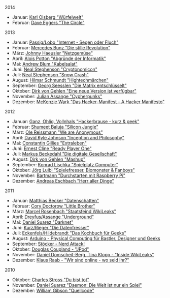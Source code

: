 2014

* Januar: [Karl Olsberg "Würfelwelt"](http://www.lovelybooks.de/autor/Karl-Olsberg/Würfelwelt-Ein-Minecraft-Roman-1054644236-t/)
* Februar: [Dave Eggers "The Circle"](http://www.lovelybooks.de/autor/Dave-Eggers/The-Circle-1054838179-t/)

2013

* Januar: [Passig/Lobo "Internet - Segen oder Fluch"](http://www.lovelybooks.de/autor/Kathrin-Passig/Internet-Segen-oder-Fluch-989584306-w/)
* Februar: [Mercedes Bunz "Die stille Revolution"](http://www.lovelybooks.de/autor/Mercedes-Bunz/Die-stille-Revolution-992377364-w/)
* März: [Johnny Haeusler "Netzgemüse"](http://www.lovelybooks.de/autor/Johnny-Haeusler/Netzgemüse-952337506-w/)
* April: [Alois Potton "Abgründe der Informatik"](http://www.lovelybooks.de/autor/Alois-Potton/Abgrunde-der-Informatik-723381327-t/)
* Mai: [Andrew Blum "Kabelsalat"](http://www.lovelybooks.de/autor/Andrew-Blum/Kabelsalat-952358745-w/)
* Juni: [Neal Stephenson "Cryptonomicon"](http://www.lovelybooks.de/autor/Neal-Stephenson/Cryptonomicon-41092438-w/)
* Juli: [Neal Stephenson "Snow Crash"](http://www.lovelybooks.de/autor/Neal-Stephenson/Snow-Crash-41288882-w/)
* August: [Hilmar Schmundt "Hightechmärchen"](http://www.lovelybooks.de/autor/Hilmar-Schmundt/Hightechmärchen-Die-schönsten-Mythen-aus-dem-Morgen-Land-1054591283-t/)
* September: [Georg Seesslen "Die Matrix entschlüsselt"](http://www.lovelybooks.de/autor/Georg-Seeßlen/Die-Matrix-entschlüsselt-143092240-w/)
* Oktober: [Dirk von Gehlen "Eine neue Version ist verfügbar"](http://www.lovelybooks.de/autor/Dirk-von-Gehlen/Eine-neue-Version-ist-verf%C3%BCgbar-Update-1042916407-t/)
* November: [Julian Assange "Cypherpunks"](http://www.lovelybooks.de/autor/Julian-Assange/Cypherpunks-1019474597-t/)
* Dezember: [McKenzie Wark "Das Hacker-Manifest - A Hacker Manifesto"](http://www.lovelybooks.de/autor/McKenzie-Wark/Das-Hacker-Manifest-A-Hacker-Manifesto-145081610-w/)


2012

* Januar: [Ganz, Ohlig, Vollnhals "Hackerbrause - kurz & geek"](http://www.lovelybooks.de/autor/Ganz/Hackerbrause-kurz-geek-836913255-w/)
* Februar: [Shumeet Baluja "Silicon Jungle"](http://www.lovelybooks.de/autor/Shumeet-Baluja/Silicon-Jungle-748741291-w/)
* März: [Ole Reissmann "We are Anonymous"](http://www.lovelybooks.de/autor/Ole-Reissmann/We-are-Anonymous-906289132-w/)
* April: [David Kyle Johnson "Inception and Philosophy"](http://www.lovelybooks.de/autor/David-Kyle-Johnson/Inception-and-Philosophy-716401793-w/)
* Mai: [Constantin Gillies "Extraleben"](http://www.lovelybooks.de/autor/Constantin-Gillies/Extraleben-145091940-w/)
* Juni: [Ernest Cline "Ready Player One"](http://www.lovelybooks.de/autor/Ernest-Cline/Ready-Player-One-885602889-w/)
* Juli: [Markus Beckedahl "Die digitale Gesellschaft"](http://www.lovelybooks.de/autor/Markus-Beckedahl/Die-digitale-Gesellschaft-950641212-w/)
* August: [Dirk von Gehlen "Mashup"](http://www.lovelybooks.de/autor/Dirk-von-Gehlen/Mashup-950293232-w/)
* September: [Konrad Lischka "Spielplatz Computer"](http://www.lovelybooks.de/autor/Konrad-Lischka/Spielplatz-Computer-142819380-w/)
* Oktober: [Jörg Luibl "Spielefresser, Biomonster & Fanboys"](http://www.lovelybooks.de/autor/Jörg-Luibl/Spielefresser-Biomonster-Fanboys-143311130-w/)
* November: [Bartmann "Durchstarten mit Raspberry Pi"](http://www.lovelybooks.de/autor/Erik-Bartmann/Durchstarten-mit-Raspberry-Pi-974816231-w/)
* Dezember: [Andreas Eschbach "Herr aller Dinge"](http://www.lovelybooks.de/autor/Andreas-Eschbach/Herr-aller-Dinge-613185498-w/)

2011

* Januar: [Matthias Becker "Datenschatten"](http://www.lovelybooks.de/autor/Matthias-Becker/Datenschatten-375551986-w/)
* Februar: [Cory Doctorow "Little Brother"](http://www.lovelybooks.de/autor/Cory-Doctorow/Little-Brother-224419413-w/)
* März: [Marcel Rosenbach "Staatsfeind WikiLeaks"](http://www.lovelybooks.de/autor/Marcel-Rosenbach/Staatsfeind-WikiLeaks-Wie-eine-Gruppe-von-Netzaktivisten-die-mächtigsten-Nationen-der-Welt-herausfordert-Ein-SPIEGEL-Buch-498953500-w/)
* April: [Dreyfus/Assange "Underground"](http://www.lovelybooks.de/autor/Suelette-Dreyfus/Underground-Die-Geschichte-der-frühen-Hacker-Elite-Tatsachenroman-562945888-w/)
* Mai: [Daniel Suarez "Darknet"](http://www.lovelybooks.de/autor/Daniel-Suarez/DARKNET-593966808-w/)
* Juni: [Kurz/Rieger "Die Datenfresser"](http://www.lovelybooks.de/autor/Constanze-Kurz/Die-Datenfresser-Wie-Internetfirmen-und-Staat-sich-unsere-persönlichen-Daten-einverleiben-und-wie-wir-die-Kontrolle-darüber-zurückerlangen-588023257-w/)
* Juli: [Eckenfels/Hildebrandt "Das Kochbuch für Geeks"](http://www.lovelybooks.de/autor/Petra-Hildebrandt/Das-Kochbuch-für-Geeks-145346990-w/)
* August: [Arduino - Physical Computing für Bastler, Designer und Geeks](http://www.lovelybooks.de/autor/Manuel-Odendahl/Arduino-Physical-Computing-f%C3%BCr-Bastler-Designer-und-Geeks-404199108-w/)
* September: [Stöcker - Nerd Attack!](http://www.lovelybooks.de/autor/Christian-Stöcker/Nerd-Attack-739587097-w/)
* Oktober: [Douglas Coupland - "JPod"](http://www.lovelybooks.de/autor/Douglas-Coupland/JPod-63433499-w/)
* November: [Daniel Domscheit-Berg, Tina Klopp - "Inside WikiLeaks"](http://www.lovelybooks.de/autor/Daniel-Domscheit--Berg-/Inside-WikiLeaks-532707880-w/)
* Dezember: [Klaus Raab - "Wir sind online - wo seid ihr?"](http://www.lovelybooks.de/autor/Klaus-Raab/Wir-sind-online-wo-seid-ihr-589478484-w/)

2010

* Oktober: [Charles Stross "Du bist tot"](http://www.lovelybooks.de/autor/Charles-Stross/Du-bist-tot-313822071-w/)
* November: [Daniel Suarez "Daemon: Die Welt ist nur ein Spiel"](http://www.lovelybooks.de/autor/Daniel-Suarez/Daemon-Die-Welt-ist-nur-ein-Spiel-238972300-w/)
* Dezember: [William Gibson "Quellcode"](http://www.lovelybooks.de/autor/William-Gibson/Quellcode-137242490-w/)
